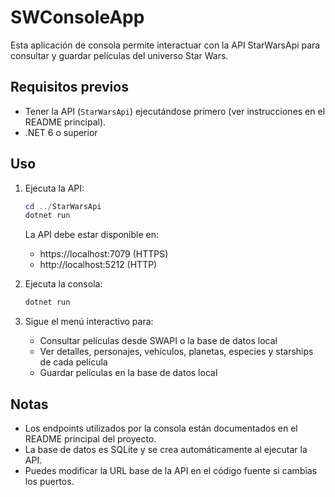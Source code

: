 # SWConsoleApp

Esta aplicación de consola permite interactuar con la API StarWarsApi para consultar y guardar películas del universo Star Wars.

## Requisitos previos
- Tener la API (`StarWarsApi`) ejecutándose primero (ver instrucciones en el README principal).
- .NET 6 o superior

## Uso
1. Ejecuta la API:
   ```powershell
   cd ../StarWarsApi
   dotnet run
   ```
   La API debe estar disponible en:
   - https://localhost:7079 (HTTPS)
   - http://localhost:5212 (HTTP)

2. Ejecuta la consola:
   ```powershell
   dotnet run
   ```

3. Sigue el menú interactivo para:
   - Consultar películas desde SWAPI o la base de datos local
   - Ver detalles, personajes, vehículos, planetas, especies y starships de cada película
   - Guardar películas en la base de datos local

## Notas
- Los endpoints utilizados por la consola están documentados en el README principal del proyecto.
- La base de datos es SQLite y se crea automáticamente al ejecutar la API.
- Puedes modificar la URL base de la API en el código fuente si cambias los puertos.
